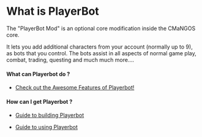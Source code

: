 What is PlayerBot
=================

The "PlayerBot Mod" is an optional core modification inside the CMaNGOS core.

It lets you add additional characters from your account (normally up to 9), as bots that you control.
The bots assist in all aspects of normal game play, combat, trading, questing and much much more....

#### What can Playerbot do ?

-   [Check out the Awesome Features of Playerbot!](Playerbot-Features)

#### How can I get Playerbot ?

-   [Guide to building Playerbot](Guide-to-build-Playerbot)

<!-- -->

-   [Guide to using Playerbot](Guide-to-use-Playerbot)

